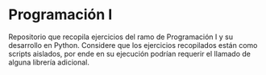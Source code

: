 # Programación I
Repositorio que recopila ejercicios del ramo de Programación I y su desarrollo en Python.
Considere que los ejercicios recopilados están como scripts aislados, por ende en su ejecución podrían requerir el llamado de alguna librería adicional.

